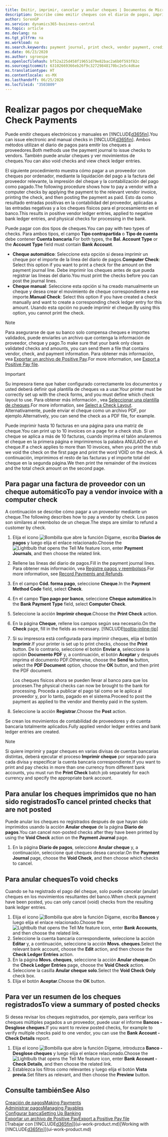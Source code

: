 ```yaml
---
title: Emitir, imprimir, cancelar y anular cheques | Documentos de Microsoft
description: Describe cómo emitir cheques con el diario de pagos, imprimir cheques y anular o ver movimientos de cheques en Business Central.
author: SorenGP
ms.service: dynamics365-business-central
ms.topic: article
ms.devlang: na
ms.tgt_pltfrm: na
ms.workload: na
ms.search.keywords: payment journal, print check, vendor payment, creditor, debt, balance due, AP
ms.date: 06/23/2020
ms.author: sgroespe
ms.openlocfilehash: bf52a225d458f19651d79e82bac2a6b0f593f82c
ms.sourcegitcommit: 63102669366eb26f9c32729848170bc2e5c4d6ae
ms.translationtype: HT
ms.contentlocale: es-MX
ms.lasthandoff: 06/25/2020
ms.locfileid: "3503809"
---
```

# <a name="make-check-payments"></a><span data-ttu-id="40bc3-103">Realizar pagos por cheque</span><span class="sxs-lookup"><span data-stu-id="40bc3-103">Make Check Payments</span></span>

<span data-ttu-id="40bc3-104">Puede emitir cheques electrónicos y manuales en [!INCLUDE[d365fin](includes/d365fin_md.md)].</span><span class="sxs-lookup"><span data-stu-id="40bc3-104">You can issue electronic and manual checks in [!INCLUDE[d365fin](includes/d365fin_md.md)].</span></span> <span data-ttu-id="40bc3-105">Ambos métodos utilizan el diario de pagos para emitir los cheques a proveedores.</span><span class="sxs-lookup"><span data-stu-id="40bc3-105">Both methods use the payment journal to issue checks to vendors.</span></span> <span data-ttu-id="40bc3-106">También puede anular cheques y ver movimientos de cheques.</span><span class="sxs-lookup"><span data-stu-id="40bc3-106">You can also void checks and view check ledger entries.</span></span>

<span data-ttu-id="40bc3-107">El siguiente procedimiento muestra cómo pagar a un proveedor con cheques por ordenador, mediante la liquidación del pago a la factura del proveedor relevante, la impresión del cheque y la contabilización del pago como pagado.</span><span class="sxs-lookup"><span data-stu-id="40bc3-107">The following procedure shows how to pay a vendor with a computer checks by applying the payment to the relevant vendor invoice, printing the check, and then posting the payment as paid.</span></span> <span data-ttu-id="40bc3-108">Esto da como resultado entradas positivas en la contabilidad del proveedor, aplicadas a las entradas negativas y a los cheques físicos para el procesamiento en el banco.</span><span class="sxs-lookup"><span data-stu-id="40bc3-108">This results in positive vendor ledger entries, applied to negative bank ledger entries, and physical checks for processing in the bank.</span></span>

<span data-ttu-id="40bc3-109">Puede pagar con dos tipos de cheques.</span><span class="sxs-lookup"><span data-stu-id="40bc3-109">You can pay with two types of checks.</span></span> <span data-ttu-id="40bc3-110">Para ambos tipos, el campo **Tipo contrapartida** o **Tipo de cuenta** debe contener **Cuenta bancaria**.</span><span class="sxs-lookup"><span data-stu-id="40bc3-110">For both types, the **Bal. Account Type** or the **Account Type** field must contain **Bank Account**.</span></span>

- <span data-ttu-id="40bc3-111">**Cheque automático**: Seleccione esta opción si desea imprimir un cheque por el importe de la línea del diario de pagos.</span><span class="sxs-lookup"><span data-stu-id="40bc3-111">**Computer Check**: Select this option if you want to print a check for the amount on the payment journal line.</span></span> <span data-ttu-id="40bc3-112">Debe imprimir los cheques antes de que pueda registrar las líneas del diario.</span><span class="sxs-lookup"><span data-stu-id="40bc3-112">You must print the checks before you can post the journal lines.</span></span>
- <span data-ttu-id="40bc3-113">**Cheque manual**: Seleccione esta opción si ha creado manualmente un cheque y desea crear el movimiento de cheque correspondiente a ese importe.</span><span class="sxs-lookup"><span data-stu-id="40bc3-113">**Manual Check**: Select this option if you have created a check manually and want to create a corresponding check ledger entry for this amount.</span></span> <span data-ttu-id="40bc3-114">Usando esta opción no puede imprimir el cheque.</span><span class="sxs-lookup"><span data-stu-id="40bc3-114">By using this option, you cannot print the check.</span></span>

> [!NOTE]  
> <span data-ttu-id="40bc3-115">Para asegurarse de que su banco solo compensa cheques e importes validados, puede enviarles un archivo que contenga la información de proveedor, cheque y pago.</span><span class="sxs-lookup"><span data-stu-id="40bc3-115">To make sure that your bank only clears validated checks and amounts, you can send them a file that contains vendor, check, and payment information.</span></span> <span data-ttu-id="40bc3-116">Para obtener más información, vea [Exportar un archivo de Positive Pay](finance-how-positive-pay.md).</span><span class="sxs-lookup"><span data-stu-id="40bc3-116">For more information, see [Export a Positive Pay file](finance-how-positive-pay.md).</span></span>

> [!IMPORTANT]
> <span data-ttu-id="40bc3-117">Su impresora tiene que haber configurado correctamente los documentos y usted deberá definir qué plantilla de cheques va a usar.</span><span class="sxs-lookup"><span data-stu-id="40bc3-117">Your printer must be correctly set up with the check forms, and you must define which check layout to use.</span></span> <span data-ttu-id="40bc3-118">Para obtener más información , vea [Seleccionar una plantilla de cheques](finance-how-define-check-layouts.md).</span><span class="sxs-lookup"><span data-stu-id="40bc3-118">For more information, see [Select a Check Layout](finance-how-define-check-layouts.md).</span></span> <span data-ttu-id="40bc3-119">Alternativamente, puede enviar el cheque como un archivo PDF, por ejemplo.</span><span class="sxs-lookup"><span data-stu-id="40bc3-119">Alternatively, you can send the check as a PDF file, for example.</span></span>  

<span data-ttu-id="40bc3-120">Puede imprimir hasta 10 facturas en una página para una matriz de cheque.</span><span class="sxs-lookup"><span data-stu-id="40bc3-120">You can print up to 10 invoices on a page for a check stub.</span></span> <span data-ttu-id="40bc3-121">Si un cheque se aplica a más de 10 facturas, cuando imprima el talón anularemos el cheque en la primera página e imprimiremos la palabra ANULADO en el cheque.</span><span class="sxs-lookup"><span data-stu-id="40bc3-121">If a check applies to more than 10 invoices, when you print the stub we void the check on the first page and print the word VOID on the check.</span></span> <span data-ttu-id="40bc3-122">A continuación, imprimimos el resto de las facturas y el importe total del cheque en la segunda página.</span><span class="sxs-lookup"><span data-stu-id="40bc3-122">We then print the remainder of the invoices and the total check amount on the second page.</span></span>

## <a name="to-pay-a-vendor-invoice-with-a-computer-check"></a><span data-ttu-id="40bc3-123">Para pagar una factura de proveedor con un cheque automático</span><span class="sxs-lookup"><span data-stu-id="40bc3-123">To pay a vendor invoice with a computer check</span></span>
<span data-ttu-id="40bc3-124">A continuación se describe cómo pagar a un proveedor mediante un cheque.</span><span class="sxs-lookup"><span data-stu-id="40bc3-124">The following describes how to pay a vendor by check.</span></span> <span data-ttu-id="40bc3-125">Los pasos son similares al reembolso de un cheque.</span><span class="sxs-lookup"><span data-stu-id="40bc3-125">The steps are similar to refund a customer by check.</span></span>

1. <span data-ttu-id="40bc3-126">Elija el icono ![Bombilla que abre la función Dígame](media/ui-search/search_small.png "Dígame qué desea hacer"), escriba **Diarios de pagos** y luego elija el enlace relacionado.</span><span class="sxs-lookup"><span data-stu-id="40bc3-126">Choose the ![Lightbulb that opens the Tell Me feature](media/ui-search/search_small.png "Tell me what you want to do") icon, enter **Payment Journals**, and then choose the related link.</span></span>
2. <span data-ttu-id="40bc3-127">Rellene las líneas del diario de pagos.</span><span class="sxs-lookup"><span data-stu-id="40bc3-127">Fill in the payment journal lines.</span></span> <span data-ttu-id="40bc3-128">Para obtener más información, vea [Registre pagos y reembolsos](payables-how-post-payments-refunds.md).</span><span class="sxs-lookup"><span data-stu-id="40bc3-128">For more information, see [Record Payments and Refunds](payables-how-post-payments-refunds.md).</span></span>
3. <span data-ttu-id="40bc3-129">En el campo **Cód. forma pago**, seleccione **Cheque**.</span><span class="sxs-lookup"><span data-stu-id="40bc3-129">In the **Payment Method Code** field, select **Check**.</span></span>
4. <span data-ttu-id="40bc3-130">En el campo **Tipo pago por banco**, seleccione **Cheque automático**.</span><span class="sxs-lookup"><span data-stu-id="40bc3-130">In the **Bank Payment Type** field, select **Computer Check**.</span></span>
5. <span data-ttu-id="40bc3-131">Seleccione la acción **Imprimir cheque**.</span><span class="sxs-lookup"><span data-stu-id="40bc3-131">Choose the **Print Check** action.</span></span>
6. <span data-ttu-id="40bc3-132">En la página **Cheque**, rellene los campos según sea necesario.</span><span class="sxs-lookup"><span data-stu-id="40bc3-132">On the **Check** page, fill in the fields as necessary.</span></span> [!INCLUDE[tooltip-inline-tip](includes/tooltip-inline-tip_md.md)]
7. <span data-ttu-id="40bc3-133">Si su impresora está configurada para imprimir cheques, elija el botón **Imprimir**.</span><span class="sxs-lookup"><span data-stu-id="40bc3-133">If your printer is set up to print checks, choose the **Print** button.</span></span> <span data-ttu-id="40bc3-134">De lo contrario, seleccione el botón **Enviar a**, seleccione la opción **Documento PDF** y, a continuación, el botón **Aceptar** y después imprima el documento PDF.</span><span class="sxs-lookup"><span data-stu-id="40bc3-134">Otherwise, choose the **Send to** button, select the **PDF Document** option, choose the **OK** button, and then print the PDF document.</span></span>

    <span data-ttu-id="40bc3-135">Los cheques físicos ahora se pueden llevar al banco para que los procesen.</span><span class="sxs-lookup"><span data-stu-id="40bc3-135">The physical checks can now be brought to the bank for processing.</span></span> <span data-ttu-id="40bc3-136">Proceda a publicar el pago tal como se le aplica al proveedor y, por lo tanto, pagado en el sistema.</span><span class="sxs-lookup"><span data-stu-id="40bc3-136">Proceed to post the payment as applied to the vendor and thereby paid in the system.</span></span>
8. <span data-ttu-id="40bc3-137">Seleccione la acción **Registrar**.</span><span class="sxs-lookup"><span data-stu-id="40bc3-137">Choose the **Post** action.</span></span>

<span data-ttu-id="40bc3-138">Se crean los movimientos de contabilidad de proveedores y de cuenta bancaria totalmente aplicados.</span><span class="sxs-lookup"><span data-stu-id="40bc3-138">Fully applied vendor ledger entries and bank ledger entries are created.</span></span>

> [!NOTE]  
> <span data-ttu-id="40bc3-139">Si quiere imprimir y pagar cheques en varias divisas de cuentas bancarias distintas, deberá ejecutar el proceso **Imprimir cheque** por separado para cada divisa y especificar la cuenta bancaria correspondiente.</span><span class="sxs-lookup"><span data-stu-id="40bc3-139">If you want to print and pay checks in more than one currency from different bank accounts, you must run the **Print Check** batch job separately for each currency and specify the appropriate bank account.</span></span>

## <a name="to-cancel-printed-checks-that-are-not-posted"></a><span data-ttu-id="40bc3-140">Para anular los cheques imprimidos que no han sido registrados</span><span class="sxs-lookup"><span data-stu-id="40bc3-140">To cancel printed checks that are not posted</span></span>
<span data-ttu-id="40bc3-141">Puede anular los cheques no registrados después de que hayan sido imprimidos usando la acción **Anular cheque** de la página **Diario de pagos**.</span><span class="sxs-lookup"><span data-stu-id="40bc3-141">You can cancel non-posted checks after they have been printed by using the **Void Check** action on the **Payment Journal** page.</span></span>

1. <span data-ttu-id="40bc3-142">En la página **Diario de pagos**, seleccione **Anular cheque** y, a continuación, seleccione qué cheques desea cancelar.</span><span class="sxs-lookup"><span data-stu-id="40bc3-142">On the **Payment Journal** page, choose the **Void Check**, and then choose which checks to cancel.</span></span>

## <a name="to-void-checks"></a><span data-ttu-id="40bc3-143">Para anular cheques</span><span class="sxs-lookup"><span data-stu-id="40bc3-143">To void checks</span></span>
<span data-ttu-id="40bc3-144">Cuando se ha registrado el pago del cheque, solo puede cancelar (anular) cheques en los movimientos resultantes del banco.</span><span class="sxs-lookup"><span data-stu-id="40bc3-144">When check payment have been posted, you can only cancel (void) checks from the resulting bank ledger entries.</span></span>

1. <span data-ttu-id="40bc3-145">Elija el icono ![Bombilla que abre la función Dígame](media/ui-search/search_small.png "Dígame qué desea hacer"), escriba **Bancos** y luego elija el enlace relacionado.</span><span class="sxs-lookup"><span data-stu-id="40bc3-145">Choose the ![Lightbulb that opens the Tell Me feature](media/ui-search/search_small.png "Tell me what you want to do") icon, enter **Bank Accounts**, and then choose the related link.</span></span>
2. <span data-ttu-id="40bc3-146">Seleccione la cuenta bancaria correspondiente, seleccione la acción **Editar** y, a continuación, seleccione la acción **Movs. cheques**.</span><span class="sxs-lookup"><span data-stu-id="40bc3-146">Select the relevant bank account, choose the **Edit** action, and then choose the **Check Ledger Entries** action.</span></span>
3. <span data-ttu-id="40bc3-147">En la página **Movs. cheques**, seleccione la acción **Anular cheque**.</span><span class="sxs-lookup"><span data-stu-id="40bc3-147">On the **Check Ledger Entries** page, choose the **Void Check** action.</span></span>
4. <span data-ttu-id="40bc3-148">Seleccione la casilla **Anular cheque solo**.</span><span class="sxs-lookup"><span data-stu-id="40bc3-148">Select the **Void Check Only** check box.</span></span>
5. <span data-ttu-id="40bc3-149">Elija el botón **Aceptar**.</span><span class="sxs-lookup"><span data-stu-id="40bc3-149">Choose the **OK** button.</span></span>

## <a name="to-view-a-summary-of-posted-checks"></a><span data-ttu-id="40bc3-150">Para ver un resumen de los cheques registrados</span><span class="sxs-lookup"><span data-stu-id="40bc3-150">To view a summary of posted checks</span></span>
<span data-ttu-id="40bc3-151">Si desea revisar los cheques registrados, por ejemplo, para verificar los cheques múltiples pagados a un proveedor, puede usar el informe **Bancos - Desglose cheques**.</span><span class="sxs-lookup"><span data-stu-id="40bc3-151">If you want to review posted checks, for example to verify multiple checks paid to one vendor, you can use the **Bank Account - Check Details** report.</span></span>
1. <span data-ttu-id="40bc3-152">Elija el icono ![Bombilla que abre la función Dígame](media/ui-search/search_small.png "Dígame qué desea hacer"), introduzca **Banco - Desglose cheques** y luego elija el enlace relacionado.</span><span class="sxs-lookup"><span data-stu-id="40bc3-152">Choose the ![Lightbulb that opens the Tell Me feature](media/ui-search/search_small.png "Tell me what you want to do") icon, enter **Bank Account - Check Details**, and then choose the related link.</span></span>
2. <span data-ttu-id="40bc3-153">Establezca los filtros como relevantes y luego elija el botón **Vista previa**.</span><span class="sxs-lookup"><span data-stu-id="40bc3-153">Set filters as relevant, and then choose the **Preview** button.</span></span>

## <a name="see-also"></a><span data-ttu-id="40bc3-154">Consulte también</span><span class="sxs-lookup"><span data-stu-id="40bc3-154">See Also</span></span>
[<span data-ttu-id="40bc3-155">Creación de pagos</span><span class="sxs-lookup"><span data-stu-id="40bc3-155">Making Payments</span></span>](payables-make-payments.md)  
[<span data-ttu-id="40bc3-156">Administrar pagos</span><span class="sxs-lookup"><span data-stu-id="40bc3-156">Managing Payables</span></span>](payables-manage-payables.md)  
[<span data-ttu-id="40bc3-157">Configurar banca</span><span class="sxs-lookup"><span data-stu-id="40bc3-157">Setting Up Banking</span></span>](bank-setup-banking.md)  
[<span data-ttu-id="40bc3-158">Exportar un archivo de Positive Pay</span><span class="sxs-lookup"><span data-stu-id="40bc3-158">Export a Positive Pay file</span></span>](finance-how-positive-pay.md)  
<span data-ttu-id="40bc3-159">[Trabajar con [!INCLUDE[d365fin](includes/d365fin_md.md)]](ui-work-product.md)</span><span class="sxs-lookup"><span data-stu-id="40bc3-159">[Working with [!INCLUDE[d365fin](includes/d365fin_md.md)]](ui-work-product.md)</span></span>  
